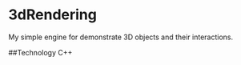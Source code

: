 # 3dRendering
My simple engine for demonstrate 3D objects and their interactions.

##Technology
C++
